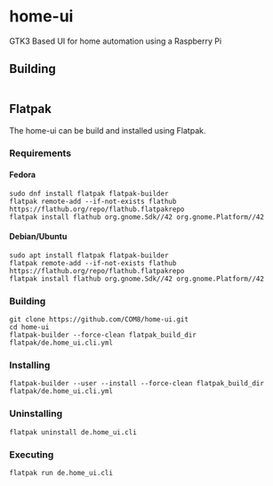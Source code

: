 # home-ui
GTK3 Based UI for home automation using a Raspberry Pi

## Building
```
```

## Flatpak
The home-ui can be build and installed using Flatpak.

### Requirements
#### Fedora
```
sudo dnf install flatpak flatpak-builder
flatpak remote-add --if-not-exists flathub https://flathub.org/repo/flathub.flatpakrepo
flatpak install flathub org.gnome.Sdk//42 org.gnome.Platform//42
```

#### Debian/Ubuntu
```
sudo apt install flatpak flatpak-builder
flatpak remote-add --if-not-exists flathub https://flathub.org/repo/flathub.flatpakrepo
flatpak install flathub org.gnome.Sdk//42 org.gnome.Platform//42
```

### Building
```
git clone https://github.com/COM8/home-ui.git
cd home-ui
flatpak-builder --force-clean flatpak_build_dir flatpak/de.home_ui.cli.yml
```

### Installing
```
flatpak-builder --user --install --force-clean flatpak_build_dir flatpak/de.home_ui.cli.yml
```

### Uninstalling
```
flatpak uninstall de.home_ui.cli
```

### Executing
```
flatpak run de.home_ui.cli
```